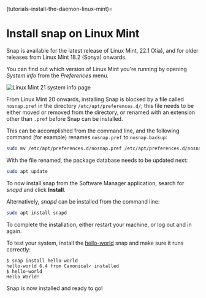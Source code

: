 (tutorials-install-the-daemon-linux-mint)=
# Install snap on Linux Mint

Snap is available for the latest release of Linux Mint, 22.1 (Xia), and for older releases from Linux Mint 18.2 (Sonya) onwards.

You can find out which version of Linux Mint you're running by opening *System info* from the *Preferences* menu.

![Linux Mint 21 system info page](upload://44khepvlHcDy2YZdmcRGbkiuKms.png)

From Linux Mint 20 onwards, installing Snap is blocked by a file called `nosnap.pref` in the directory `/etc/apt/preferences.d/`; this file needs to be either moved or removed from the directory, or renamed with an extension other than `.pref` before Snap can be installed.

This can be accomplished from the command line, and the following command (for example) renames `nosnap.pref` to `nosnap.backup`:

```bash
sudo mv /etc/apt/preferences.d/nosnap.pref /etc/apt/preferences.d/nosnap.backup
```

With the file renamed, the package database needs to be updated next:

```bash
sudo apt update
```

To now install snap from the Software Manager application, search for *snapd* and click **Install**.

Alternatively, *snapd* can be installed from the command line:

```bash
sudo apt install snapd
```

To complete the installation, either restart your machine, or log out and in again.

To test your system, install the [hello-world](https://snapcraft.io/hello-world) snap and make sure it runs correctly:

```
$ snap install hello-world
hello-world 6.4 from Canonical✓ installed
$ hello-world
Hello World!
```

Snap is now installed and ready to go! 
